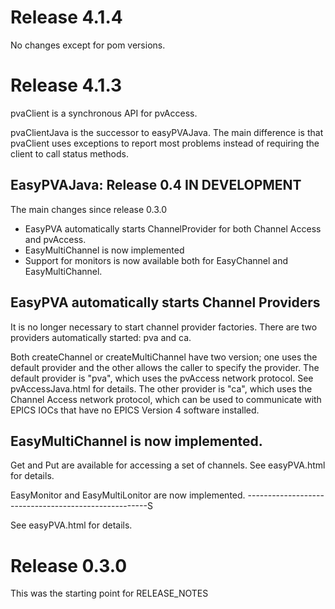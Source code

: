 Release 4.1.4
=============

No changes except for pom versions.

Release 4.1.3
=============

pvaClient is a synchronous API for pvAccess.

pvaClientJava is the successor to easyPVAJava.
The main difference is that pvaClient uses exceptions to report most problems
instead of requiring the client to call status methods.

EasyPVAJava: Release 0.4 IN DEVELOPMENT
---------------------------------------

The main changes since release 0.3.0

* EasyPVA automatically starts ChannelProvider for both Channel Access and pvAccess.
* EasyMultiChannel is now implemented
* Support for monitors is now available both for EasyChannel and EasyMultiChannel.


EasyPVA automatically starts Channel Providers
----------------------------------------------

It is no longer necessary to start channel provider factories.
There are two providers automatically started: pva and ca.

Both createChannel or createMultiChannel have two version; one uses the
default provider and the other allows the caller to specify the provider.
The default provider is "pva", which uses the pvAccess network protocol.
See pvAccessJava.html for details.
The other provider is "ca", which uses the Channel Access network protocol,
which can be used to communicate with EPICS IOCs that have no EPICS Version 4
software installed.

EasyMultiChannel is now implemented.
------------------------------------

Get and Put are available for accessing a set of channels.
See easyPVA.html for details.


EasyMonitor and EasyMultiLonitor are now implemented.
-----------------------------------------------------S

See easyPVA.html for details.


Release 0.3.0
=============
This was the starting point for RELEASE_NOTES
